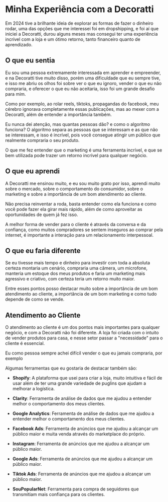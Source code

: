 

# Minha Experiência com a Decoratti

Em 2024 tive a brilhante ideia de explorar as formas de fazer o dinheiro rodar, uma das opções que me interessei foi em dropshipping, e foi aí que iniciei a Decoratti, durou alguns meses mas consegui ter uma experiência incrível com a loja e um ótimo retorno, tanto financeiro quanto de aprendizado.

## O que eu sentia

Eu sou uma pessoa extremamente interessada em aprender e empreender, e na Decoratti tive muito disso, porém uma dificuldade que eu sempre tive, e isso me abriu os olhos foi sobre ver o que eu ignoro, vender o que eu não compraria, e oferecer o que eu não aceitaria, isso foi um grande desafio para mim.

Como por exemplo, ao rolar reels, tiktoks, propagandas do facebook, meu cérebro ignorava completamente essas publicações, mas ao mexer com a Decoratti, além de entender a importância também.

Eu nunca dei atenção, mas quantas pessoas dão? e como o algoritmo funciona? O algoritmo separa as pessoas que se interessam e as que não se interessam, e isso é incrível, pois você consegue atingir um público que realmente compraria o seu produto.

O que me fez entender que o marketing é uma ferramenta incrível, e que se bem utilizada pode trazer um retorno incrível para qualquer negócio.

## O que eu aprendi

A Decoratti me ensinou muito, e eu sou muito grato por isso, aprendi muito sobre o mercado, sobre o comportamento do consumidor, sobre o marketing e sobre a importância de um bom atendimento ao cliente.

Não precisa reinventar a roda, basta entender como ela funciona e como você pode fazer ela girar mais rápido, além de como aproveitar as oportunidades de quem já fez isso.

A melhor forma de vender para o cliente é através da conversa e da confiança, como muitos compradores se sentem inseguros ao comprar pela internet, é importante a interação para um relacionamento interpessoal.


## O que eu faria diferente

Se eu tivesse mais tempo e dinheiro para investir com toda a absoluta certeza montaria um cenário, compraria uma câmera, um microfone, manteria um estoque dos meus produtos e faria um marketing mais agressivo e criativo, com certeza teria um retorno muito maior.

Entre esses pontos posso destacar muito sobre a importância de um bom atendimento ao cliente, a importância de um bom marketing e como tudo depende de como se vende.

## Atendimento ao Cliente

O atendimento ao cliente é um dos pontos mais importantes para qualquer negócio, e com a Decoratti não foi diferente. A loja foi criada com o intuito de vender produtos para casa, e nesse setor passar a "necessidade" para o cliente é essencial.

Eu como pessoa sempre achei difícil vender o que eu jamais compraria, por exemplo

Algumas ferramentas que eu gostaria de destacar também são:

- **Shopify**: A plataforma que usei para criar a loja, muito intuitiva e fácil de usar além de ter uma grande variedade de puglins que ajudam a melhorar a logística.

- **Clarity**: Ferramenta de análise de dados que me ajudou a entender melhor o comportamento dos meus clientes.

- **Google Analytics**: Ferramenta de análise de dados que me ajudou a entender melhor o comportamento dos meus clientes.

- **Facebook Ads**: Ferramenta de anúncios que me ajudou a alcançar um público maior e muita venda através do marketplace do próprio.

- **Instagram**: Ferramenta de anúncios que me ajudou a alcançar um público maior.

- **Google Ads**: Ferramenta de anúncios que me ajudou a alcançar um público maior.

- **Tiktok Ads**: Ferramenta de anúncios que me ajudou a alcançar um público maior.

- **SouPopularNet**: Ferramenta para compra de seguidores que transmitiam mais confiança para os clientes.